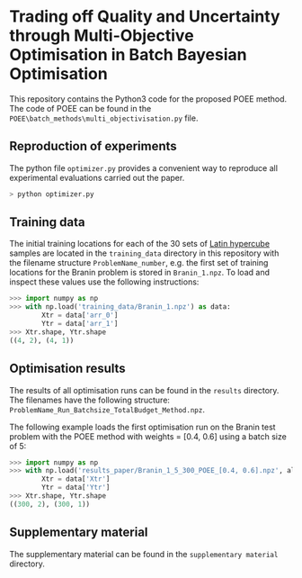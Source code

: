 # Trading off Quality and Uncertainty through Multi-Objective Optimisation in Batch Bayesian Optimisation

This repository contains the Python3 code for the proposed POEE method. The code of POEE can be found in the `POEE\batch_methods\multi_objectivisation.py` file.


## Reproduction of experiments

The python file `optimizer.py` provides a convenient way to reproduce all 
experimental evaluations carried out the paper. 

```bash
> python optimizer.py
```

## Training data

The initial training locations for each of the 30 sets of
[Latin hypercube](https://www.jstor.org/stable/1268522) samples are located in
the `training_data` directory in this repository with the filename structure
`ProblemName_number`, e.g. the first set of training locations for the Branin
problem is stored in `Branin_1.npz`. 
To load and inspect these values use the following instructions:

```python
>>> import numpy as np
>>> with np.load('training_data/Branin_1.npz') as data:
        Xtr = data['arr_0']
        Ytr = data['arr_1']
>>> Xtr.shape, Ytr.shape
((4, 2), (4, 1))
```

## Optimisation results

The results of all optimisation runs can be found in the `results` directory. The filenames have the following structure:
`ProblemName_Run_Batchsize_TotalBudget_Method.npz`.

The following example loads the first optimisation run on the Branin test
problem with the POEE method with weights = [0.4, 0.6] using a batch size of 5:

```python
>>> import numpy as np
>>> with np.load('results_paper/Branin_1_5_300_POEE_[0.4, 0.6].npz', allow_pickle=True) as data:
        Xtr = data['Xtr']
        Ytr = data['Ytr']
>>> Xtr.shape, Ytr.shape
((300, 2), (300, 1))
```

## Supplementary material

The supplementary material can be found in the `supplementary material` directory. 